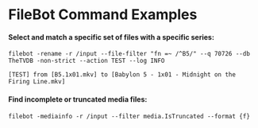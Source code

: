 # FileBot Command Examples


#### Select and match a specific set of files with a specific series:
```
filebot -rename -r /input --file-filter "fn =~ /^B5/" --q 70726 --db TheTVDB -non-strict --action TEST --log INFO
```
```
[TEST] from [B5.1x01.mkv] to [Babylon 5 - 1x01 - Midnight on the Firing Line.mkv]
```


#### Find incomplete or truncated media files:
```
filebot -mediainfo -r /input --filter media.IsTruncated --format {f}
```
